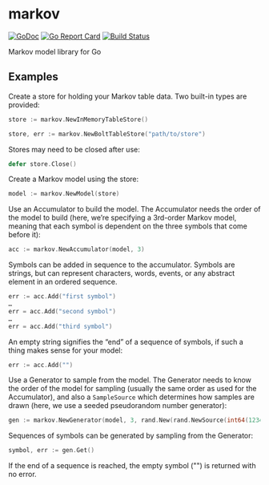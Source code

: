 # markov

[![GoDoc](https://godoc.org/github.com/mandykoh/markov?status.svg)](https://godoc.org/github.com/mandykoh/markov)
[![Go Report Card](https://goreportcard.com/badge/github.com/mandykoh/markov)](https://goreportcard.com/report/github.com/mandykoh/markov)
[![Build Status](https://travis-ci.org/mandykoh/markov.svg?branch=master)](https://travis-ci.org/mandykoh/markov)

Markov model library for Go

## Examples

Create a store for holding your Markov table data. Two built-in types are provided:

```go
store := markov.NewInMemoryTableStore()
```

```go
store, err := markov.NewBoltTableStore("path/to/store")
```

Stores may need to be closed after use:

```go
defer store.Close()
```

Create a Markov model using the store:

```go
model := markov.NewModel(store)
```

Use an Accumulator to build the model. The Accumulator needs the order of the model to build (here, we’re specifying a 3rd-order Markov model, meaning that each symbol is dependent on the three symbols that come before it):

```go
acc := markov.NewAccumulator(model, 3)
```

Symbols can be added in sequence to the accumulator. Symbols are strings, but can represent characters, words, events, or any abstract element in an ordered sequence.

```go
err := acc.Add("first symbol")
…
err = acc.Add("second symbol")
…
err = acc.Add("third symbol")
```

An empty string signifies the “end” of a sequence of symbols, if such a thing makes sense for your model:

```go
err := acc.Add("")
```

Use a Generator to sample from the model. The Generator needs to know the order of the model for sampling (usually the same order as used for the Accumulator), and also a `SampleSource` which determines how samples are drawn (here, we use a seeded pseudorandom number generator):

```go
gen := markov.NewGenerator(model, 3, rand.New(rand.NewSource(int64(12345))))
```

Sequences of symbols can be generated by sampling from the Generator:

```go
symbol, err := gen.Get()
```

If the end of a sequence is reached, the empty symbol ("") is returned with no error.
